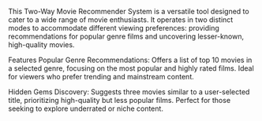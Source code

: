 This Two-Way Movie Recommender System is a versatile tool designed to cater to a wide range of movie enthusiasts. It operates in two distinct modes to accommodate different viewing preferences: providing recommendations for popular genre films and uncovering lesser-known, high-quality movies.

Features
Popular Genre Recommendations: Offers a list of top 10 movies in a selected genre, focusing on the most popular and highly rated films. Ideal for viewers who prefer trending and mainstream content.

Hidden Gems Discovery: Suggests three movies similar to a user-selected title, prioritizing high-quality but less popular films. Perfect for those seeking to explore underrated or niche content.
